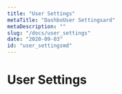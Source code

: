 ```yaml
---
title: "User Settings"
metaTitle: "DashboUser Settingsard"
metaDescription: ""
slug: "/docs/user_settings"
date: "2020-09-03"
id: "user_settingsmd"
---
```


# User Settings
